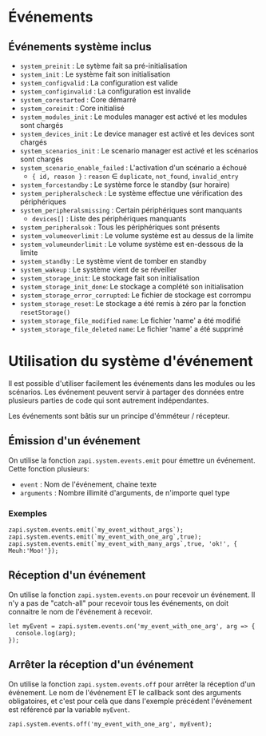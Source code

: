 # Événements 
## Événements système inclus
- `system_preinit` : Le sytème fait sa pré-initialisation
- `system_init` : Le système fait son initialisation
- `system_configvalid` : La configuration est valide
- `system_configinvalid` : La configuration est invalide
- `system_corestarted` : Core démarré
- `system_coreinit` : Core initialisé
- `system_modules_init` : Le modules manager est activé et les modules sont chargés
- `system_devices_init` : Le device manager est activé et les devices sont chargés
- `system_scenarios_init` : Le scenario manager est activé et les scénarios sont chargés
- `system_scenario_enable_failed` : L'activation d'un scénario a échoué
  - `{ id, reason }` : `reason` ∈ `duplicate`, `not_found`, `invalid_entry`
- `system_forcestandby` : Le système force le standby (sur horaire)
- `system_peripheralscheck` : Le système effectue une vérification des périphériques
- `system_peripheralsmissing` : Certain périphériques sont manquants
  - `devices[]` : Liste des périphériques manquants
- `system_peripheralsok` : Tous les périphériques sont présents
- `system_volumeoverlimit` : Le volume système est au dessus de la limite
- `system_volumeunderlimit` : Le volume système est en-dessous de la limite
- `system_standby` : Le système vient de tomber en standby
- `system_wakeup` : Le système vient de se réveiller
- `system_storage_init`: Le stockage fait son initialisation
- `system_storage_init_done`: Le stockage a complété son initialisation
- `system_storage_error_corrupted`: Le fichier de stockage est corrompu
- `system_storage_reset`: Le stockage a été remis à zéro par la fonction `resetStorage()`
- `system_storage_file_modified` `name`: Le fichier 'name' a été modifié
- `system_storage_file_deleted` `name`: Le fichier 'name' a été supprimé

# Utilisation du système d'événement
Il est possible d'utiliser facilement les événements dans les modules ou les scénarios. Les événement peuvent servir à partager des données entre plusieurs parties de code qui sont autrement indépendantes.

Les événements sont bâtis sur un principe d'émméteur / récepteur.

## Émission d'un événement
On utilise la fonction `zapi.system.events.emit` pour émettre un événement. Cette fonction plusieurs:
- `event` : Nom de l'événement, chaine texte
- `arguments` : Nombre illimité d'arguments, de n'importe quel type

### Exemples
```JS
zapi.system.events.emit(`my_event_without_args`);
zapi.system.events.emit(`my_event_with_one_arg`,true);
zapi.system.events.emit(`my_event_with_many_args`,true, 'ok!', { Meuh:'Moo!'});
```

## Réception d'un événement
On utilise la fonction `zapi.system.events.on` pour recevoir un événement. Il n'y a pas de "catch-all" pour recevoir tous les événements, on doit connaitre le nom de l'événement à recevoir.

```JS
let myEvent = zapi.system.events.on('my_event_with_one_arg', arg => {
  console.log(arg);
});
```

## Arrêter la réception d'un événement
On utilise la fonction `zapi.system.events.off` pour arrêter la réception d'un événement. Le nom de l'événement ET le callback sont des arguments obligatoires, et c'est pour celà que dans l'exemple précédent l'événement est référencé par la variable `myEvent`.

```JS
zapi.system.events.off('my_event_with_one_arg', myEvent);
```
